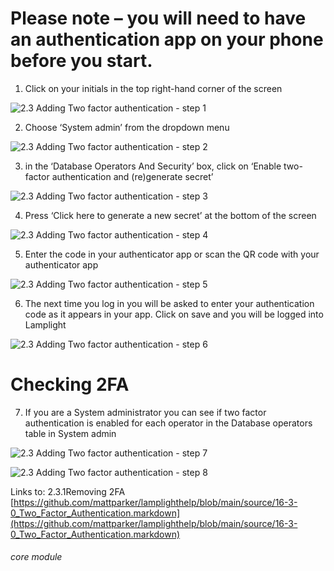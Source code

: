 # Please note – you will need to have an authentication app on your phone before you start.

1. Click on your initials in the top right-hand corner of the screen

![2.3 Adding Two factor authentication - step 1](2.3_Adding_Two_factor_authentication_im_1.png)

2. Choose ‘System admin’ from the dropdown menu

![2.3 Adding Two factor authentication - step 2](2.3_Adding_Two_factor_authentication_im_2.png)

3. in the ‘Database Operators And Security’ box, click on ‘Enable two-factor authentication and (re)generate secret’

![2.3 Adding Two factor authentication - step 3](2.3_Adding_Two_factor_authentication_im_3.png)

4. Press ‘Click here to generate a new secret’ at the bottom of the screen

![2.3 Adding Two factor authentication - step 4](2.3_Adding_Two_factor_authentication_im_4.png)

5. Enter the code in your authenticator app or scan the QR code with your authenticator app

![2.3 Adding Two factor authentication - step 5](2.3_Adding_Two_factor_authentication_im_5.png)

6. The next time you log in you will be asked to enter your authentication code as it appears in your app. Click on save and you will be logged into Lamplight

![2.3 Adding Two factor authentication - step 6](2.3_Adding_Two_factor_authentication_im_6.png)

# Checking 2FA
7. If you are a System administrator you can see if two factor authentication is enabled for each operator in the Database operators table in System admin

![2.3 Adding Two factor authentication - step 7](2.3_Adding_Two_factor_authentication_im_7.png)

![2.3 Adding Two factor authentication - step 8](2.3_Adding_Two_factor_authentication_im_8.png)

Links to: 2.3.1Removing 2FA
[https://github.com/mattparker/lamplighthelp/blob/main/source/16-3-0_Two_Factor_Authentication.markdown](https://github.com/mattparker/lamplighthelp/blob/main/source/16-3-0_Two_Factor_Authentication.markdown)


###### core module